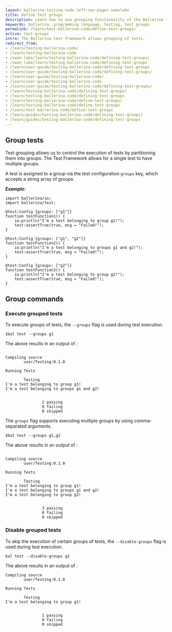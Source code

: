 ```yaml
---
layout: ballerina-testing-code-left-nav-pages-swanlake
title: Define test groups
description: Learn how to use grouping functionality of the Ballerina test framework.
keywords: ballerina, programming language, testing, test groups
permalink: /learn/test-ballerina-code/define-test-groups/
active: test-groups
intro: The Ballerina test framework allows grouping of tests.
redirect_from:
- /learn/testing-ballerina-code/
- /learn/testing-ballerina-code
- /swan-lake/learn/testing-ballerina-code/defining-test-groups/
- /swan-lake/learn/testing-ballerina-code/defining-test-groups
- /learn/user-guide/testing-ballerina-code/defining-test-groups
- /learn/user-guide/testing-ballerina-code/defining-test-groups/
- /learn/user-guide/testing-ballerina-code/
- /learn/user-guide/testing-ballerina-code
- /learn/user-guide/testing-ballerina-code/defining-test-groups/
- /learn/testing-ballerina-code/defining-test-groups/
- /learn/testing-ballerina-code/defining-test-groups
- /learn/testing-ballerina-code/define-test-groups/
- /learn/testing-ballerina-code/define-test-groups
- /learn/test-ballerina-code/define-test-groups
- /learn/guides/testing-ballerina-code/defining-test-groups/
- /learn/guides/testing-ballerina-code/defining-test-groups
---
```


## Group tests
Test grouping allows us to control the execution of tests by partitioning them into groups. The Test Framework allows
for a single test to have multiple groups. 

A test is assigned to a group via the test configuration `groups` key, which accepts a string array of groups. 

***Example:*** 

```ballerina
import ballerina/io;
import ballerina/test;

@test:Config {groups: ["g1"]}
function testFunction1() {
    io:println("I'm a test belonging to group g1!");
    test:assertTrue(true, msg = "Failed!");
}

@test:Config {groups: ["g1", "g2"]}
function testFunction2() {
    io:println("I'm a test belonging to groups g1 and g2!");
    test:assertTrue(true, msg = "Failed!");
}

@test:Config {groups: ["g2"]}
function testFunction3() {
    io:println("I'm a test belonging to group g2!");
    test:assertTrue(true, msg = "Failed!");
}
```

## Group commands

### Execute grouped tests
To execute groups of tests, the `--groups` flag is used during test execution.

```$bal test --groups g1```

The above results in an output of :

```

Compiling source
        user/Testing:0.1.0

Running Tests

        Testing
I'm a test belonging to group g1!
I'm a test belonging to groups g1 and g2!


                2 passing
                0 failing
                0 skipped
```

The `groups` flag supports executing multiple groups by using comma-separated arguments.

```
$bal test --groups g1,g2
```

The above results in an output of :

```

Compiling source
        user/Testing:0.1.0

Running Tests

        Testing
I'm a test belonging to group g1!
I'm a test belonging to groups g1 and g2!
I'm a test belonging to group g2!


                3 passing
                0 failing
                0 skipped
```

### Disable grouped tests

To skip the execution of certain groups of tests, the `--disable-groups` flag is used during test execution.

```bal test --disable-groups g2```

The above results in an output of :

```
Compiling source
        user/Testing:0.1.0

Running Tests

        Testing
I'm a test belonging to group g1!


                1 passing
                0 failing
                0 skipped
```
